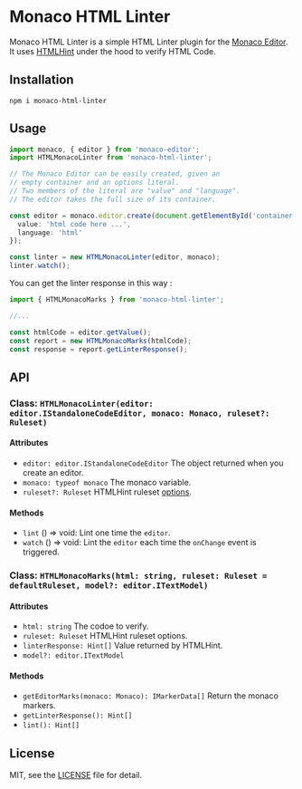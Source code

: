 # Monaco HTML Linter
Monaco HTML Linter is a simple HTML Linter plugin for the [Monaco Editor](https://microsoft.github.io/monaco-editor/). It uses [HTMLHint](https://htmlhint.com/) under the hood to verify HTML Code.

## Installation

```
npm i monaco-html-linter
```

## Usage

```ts
import monaco, { editor } from 'monaco-editor';
import HTMLMonacoLinter from 'monaco-html-linter';

// The Monaco Editor can be easily created, given an
// empty container and an options literal.
// Two members of the literal are "value" and "language".
// The editor takes the full size of its container.

const editor = monaco.editor.create(document.getElementById('container'), {
  value: 'html code here ...',
  language: 'html'
});

const linter = new HTMLMonacoLinter(editor, monaco);
linter.watch();

```

You can get the linter response in this way :
```ts
import { HTMLMonacoMarks } from 'monaco-html-linter';

//...

const htmlCode = editor.getValue();
const report = new HTMLMonacoMarks(htmlCode);
const response = report.getLinterResponse();

```

## API

### Class: `HTMLMonacoLinter(editor: editor.IStandaloneCodeEditor, monaco: Monaco, ruleset?: Ruleset)`

#### Attributes

- `editor: editor.IStandaloneCodeEditor` The object returned when you create an editor.
- `monaco: typeof monaco` The monaco variable.
- `ruleset?: Ruleset` HTMLHint ruleset [options](https://htmlhint.com/docs/user-guide/list-rules).

#### Methods

- `lint` () => void: Lint one time the `editor`.
- `watch` () => void: Lint the `editor` each time the `onChange` event is triggered.

### Class: `HTMLMonacoMarks(html: string, ruleset: Ruleset = defaultRuleset, model?: editor.ITextModel)`

#### Attributes

- `html: string` The codoe to verify.
- `ruleset: Ruleset` HTMLHint ruleset options.
- `linterResponse: Hint[]` Value returned by HTMLHint.
- `model?: editor.ITextModel`

#### Methods

- `getEditorMarks(monaco: Monaco): IMarkerData[]` Return the monaco markers.
- `getLinterResponse(): Hint[]`
- `lint(): Hint[]`

## License

MIT, see the [LICENSE](./LICENSE) file for detail.